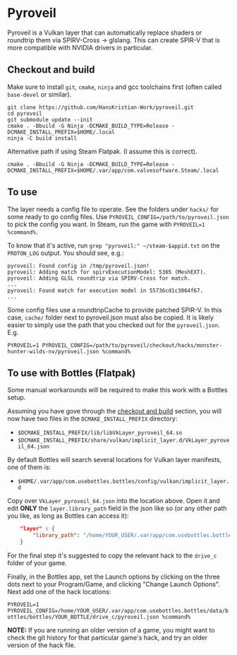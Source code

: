 # Pyroveil

Pyroveil is a Vulkan layer that can automatically replace shaders or roundtrip them via SPIRV-Cross -> glslang.
This can create SPIR-V that is more compatible with NVIDIA drivers in particular.

## Checkout and build

Make sure to install `git`, `cmake`, `ninja` and gcc toolchains first (often called `base-devel` or similar).

```
git clone https://github.com/HansKristian-Work/pyroveil.git
cd pyroveil
git submodule update --init
cmake . -Bbuild -G Ninja -DCMAKE_BUILD_TYPE=Release -DCMAKE_INSTALL_PREFIX=$HOME/.local
ninja -C build install
```

Alternative path if using Steam Flatpak. (I assume this is correct).

```
cmake . -Bbuild -G Ninja -DCMAKE_BUILD_TYPE=Release -DCMAKE_INSTALL_PREFIX=$HOME/.var/app/com.valvesoftware.Steam/.local
```

## To use

The layer needs a config file to operate. See the folders under `hacks/` for some ready to go config files.
Use `PYROVEIL_CONFIG=/path/to/pyroveil.json` to pick the config you want.
In Steam, run the game with `PYROVEIL=1 %command%`.

To know that it's active, run `grep "pyroveil:" ~/steam-$appid.txt` on the `PROTON_LOG` output. You should see, e.g.:

```
pyroveil: Found config in /tmp/pyroveil.json!
pyroveil: Adding match for spirvExecutionModel: 5365 (MeshEXT).
pyroveil: Adding GLSL roundtrip via SPIRV-Cross for match.
...
pyroveil: Found match for execution model in 55736cd1c3064f67.
...
```

Some config files use a roundtripCache to provide patched SPIR-V.
In this case, `cache/` folder next to pyroveil.json must also be copied.
It is likely easier to simply use the path that you checked out for the `pyroveil.json`. E.g.

`PYROVEIL=1 PYROVEIL_CONFIG=/path/to/pyroveil/checkout/hacks/monster-hunter-wilds-nv/pyroveil.json %command%`

## To use with Bottles (Flatpak)

Some manual workarounds will be required to make this work with a Bottles setup.

Assuming you have gove through the [checkout and build](#checkout-and-build) section, you will now have two files in the `DCMAKE_INSTALL_PREFIX` directory:
* `$DCMAKE_INSTALL_PREFIX/lib/libVkLayer_pyroveil_64.so`
* `$DCMAKE_INSTALL_PREFIX/share/vulkan/implicit_layer.d/VkLayer_pyroveil_64.json`

By default Bottles will search several locations for Vulkan layer manifests, one of them is:
* `$HOME/.var/app/com.usebottles.bottles/config/vulkan/implicit_layer.d`

Copy over `VkLayer_pyroveil_64.json` into the location above. Open it and edit **ONLY** the `layer.library_path` field in the json like so (or any other path you like, as long as Bottles can access it):
```json
    "layer" : {
        "library_path": "/home/YOUR_USER/.var/app/com.usebottles.bottles/config/vulkan/lib/libVkLayer_pyroveil_64.so"
    }
```

For the final step it's suggested to copy the relevant hack to the `drive_c` folder of your game.

Finally, in the Bottles app, set the Launch options by clicking on the three dots next to your Program/Game, and clicking "Change Launch Options". Next add one of the hack locations:

`PYROVEIL=1 PYROVEIL_CONFIG=/home/YOUR_USER/.var/app/com.usebottles.bottles/data/bottles/bottles/YOUR_BOTTLE/drive_c/pyroveil.json %command%`

**NOTE:** If you are running an older version of a game, you might want to check the git history for that particular game's hack, and try an older version of the hack file.
